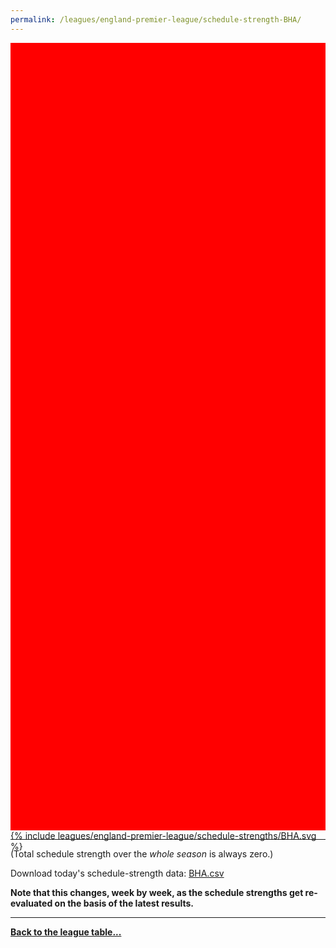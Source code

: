 ```yaml
---
permalink: /leagues/england-premier-league/schedule-strength-BHA/
---
```


<style>
.svg-wrap {
    background-color:red;
    height:0;
    padding-top:250%; /* 350px/550px */
    position: relative;
}

svg {
    background-color: white;
    height: 100%;
    display:block;
    width: 100%;
    position: absolute;
    top:0;
    left:0;
}
</style>


<div class="svg-wrap">
{% include leagues/england-premier-league/schedule-strengths/BHA.svg %}
</div>

-----

(Total schedule strength over the *whole season* is always zero.)


Download today's schedule-strength data: [BHA.csv](/assets/leagues/england-premier-league/2024/schedule-strengths/BHA.csv)

**Note that this changes, week by week, as the schedule strengths get re-evaluated on the
basis of the latest results.**

-----

[**Back to the league table...**](/leagues/england-premier-league)


